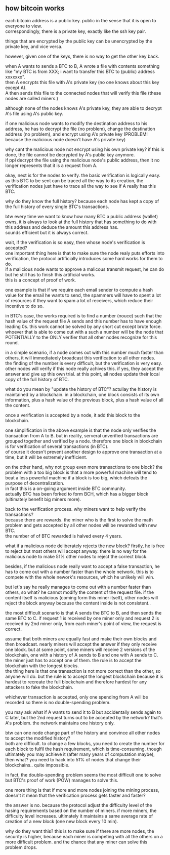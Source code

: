 how bitcoin works
-------------------------------

each bitcoin address is a public key.
public in the sense that it is open to everyone to view.  
correspondingly, there is a private key, exactly like the ssh key pair.

things that are encrypted by the public key can be unencrypted by the private key,
and vice versa.

however, given one of the keys, there is no way to get the other key back.

when A wants to sends a BTC to B,
A wrote a file with contents something like "my BTC is from XXX; i want to transfer this BTC to (public) address xxxxxxx".  
then A encrypts this file with A's private key (no one knows about this key except A).  
A then sends this file to the connected nodes that will verify this file (these nodes are called miners.)

although none of the nodes knows A's private key, they are able to decrypt A's file using A's public key.

if one malicious node wants to modify the destination address to his address, he has to decrypt the file (no problem),
change the destination address (no problem),
and encrypt using A's private key (PROBLEM! because the malicious node doesn't have A's private key)

why cant the malicious node not encrypt using his own private key?
if this is done, the file cannot be decrypted by A's public key anymore.  
if ppl decrypt the file using the malicious node's public address, then it no longer represents that it is a request from A.

okay, next is for the nodes to verify.
the basic verification is logically easy.
as this BTC to be sent can be traced all the way to its creation, the verification nodes just have to trace all the way to see if A really has this BTC.

why do they know the full history?
because each node has kept a copy of the full history of every single BTC's transactions.

btw every time we want to know how many BTC a public address (wallet) owns, it is always to look at the full history that has something to do with this address
and deduce the amount this address has.  
sounds efficient but it is always correct.

wait, if the verification is so easy, then whose node's verification is accepted?  
one important thing here is that to make sure the node realy puts efforts into verification,
the protocol artificially introduces some hard works for them to do.  
if a malicious node wants to approve a malicous transmit request, he can do but he still has to finish this artificial works.  
this is a concept of proof of work.

one example is that if we require each email sender to compute a hash value for the email he wants to send,
the spammers will have to spent a lot of resources if they want to spam a lot of receivers, which reduce their incentive to do so.

in BTC's case, the works required is to find a number (nouce) such that the hash value of the request file A sends and this number has to have enough leading 0s.
this work cannot be solved by any short cut except brute force.
whoever that is able to come out with a such a number will be the node that POTENTIALLY to the ONLY verifier that all other nodes recognize for this round.

in a simple scenario, if a node comes out with this number much faster than others, it will immediateely broadcast this verification to all other nodes.  
the finding of the number is every difficult, but the verification is very easy.
other nodes will verify if this node really achives this. if yes, they accept the answer and give up this own trial.
at this point, all nodes update their local copy of the full history of BTC.

what do you mean by "update the history of BTC"?
actullay the history is maintained by a blockchain.
in a blockchain, one block consists of its own information, plus a hash value of the previous block, plus a hash value of all the content. 

once a verification is accepted by a node, it add this block to the blockchain.

one simplification in the above example is that the node only verifies the transaction from A to B.
but in reality, serveral unverified transactions are grouped together and verified by a node.
therefore one block in blockchain is for verification of several transactions (in BTC).  
of course it doesn't prevent another design to approve one transaction at a time, but it will be extremely inefficient.

on the other hand, why not group even more transactions to one block?
the problem with a too big block is that a more powerful machine will tend to beat a less powerful machine if a block is too big,
which defeats the purpose of decentralization.  
in fact this is a on-going argument inside BTC community.  
actually BTC has been forked to form BCH, which has a bigger block (ultimately benefit big miners more).

back to the verification process.
why miners want to help verify the transactions?  
because there are rewards.
the miner who is the first to solve the math problem and gets accepted by all other nodes will be rewarded with new BTC.  
the number of of BTC rewarded is halved every 4 years.

what if a malicious node deliberately rejects the new block?
firstly, he is free to reject but most others will accept anyway.
there is no way for the malicious node to make 51% other nodes to reject the correct block.

besides, if the malicious node really want to accept a false transaction, he has to come out with a number faster than the whole network.
this is to compete with the whole nework's resources, which he unlikely will win.

but let's say he really manages to come out with a number faster than others, so what?
he cannot modify the content of the request file.
if the content itself is malicious (coming form this miner itself), other nodes will reject the block anyway because the content inside is not consistent..

the most difficult scenario is that A sends the BTC to B, and then sends the same BTC to C.
if request 1 is received by one miner only and request 2 is received by 2nd miner only,
from each miner's point of view, the request is correct.

assume that both miners are equally fast and make their own blocks and then broadcast.
nearly miners will accept the answer if they only receive one block.
but at some point, some miners will receive 2 versions of the blockchain, one with a history of A sends to B and one with A sends to C.  
the miner just has to accept one of them.
the rule is to accept the blockchain with the longest blocks.  
the thing here is that one transaction is not more correct than the other, so anyone will do.
but the rule is to accept the longest blockchain because it is hardest to recreate the full blockchain
and therefore hardest for any attackers to fake the blockchain.

whichever transaction is accepted, only one spending from A will be recorded so there is no double-spending problem.

you may ask what if A wants to send it to B but accidentally sends again to C later, but the 2nd request turns out to be accepted by the network?
that's A's problem.
the network maintains one history only.

btw can one node change part of the history and convince all other nodes to accept the modified history?  
both are difficult.
to change a few blocks, you need to create the number for each block to fulfil the hash requirement, which is time-consuming.
though ultimately you may achieve it (after many years of computation maybe), then what?
you need to hack into 51% of nodes that change their blockchains.. quite impossible.

in fact, the double-spending problem seems the most difficult one to solve but BTC's proof of work (POW) manages to solve this.

one more thing is that if more and more nodes joining the mining process, doesn't it mean that the verification process gets faster and faster?

the answer is no. because the protocol adjust the difficulty level of the hasing requirements based on the number of miners.
if more miners, the difficulty level increases.
ultimately it maintains a same average rate of creation of a new block (one new block every 10 min).

why do they want this?
this is to make sure if there are more nodes, the security is higher, because each miner is competing with all the others on a more difficult problem.
and the chance that any miner can solve this problem drops.
